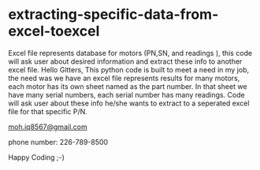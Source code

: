 # extracting-specific-data-from-excel-toexcel
Excel file represents database for motors (PN,SN, and readings ), this code will ask user about desired information  and extract these info to another excel file.
Hello Gitters,
This python code is built to meet a need in my job, the need was we have an excel file represents results for many motors, each motor has its own sheet named as the part number.
In that sheet we have many serial numbers, each serial number has many readings.
Code will ask user about these info he/she wants to extract to a seperated excel file for that specific P/N.


moh.iq8567@gmail.com

phone number: 226-789-8500



Happy Coding ;-)
